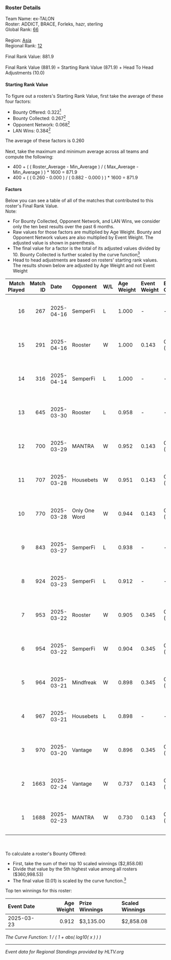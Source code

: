 ### Roster Details<br />
Team Name: ex-TALON<br />
Roster: ADDICT, BRACE, Forleks, hazr, sterling<br />
Global Rank: [66](../../standings_global_2025_05_05.md)<br />
<br />
Region: [Asia]( ../../standings_asia_2025_05_05.md)<br />
Regional Rank: [12]( ../../standings_asia_2025_05_05.md)<br />
<br />
Final Rank Value:  881.9<br />
<br />
Final Rank Value (881.9) = Starting Rank Value (871.9) + Head To Head Adjustments (10.0)<br />

#### Starting Rank Value<br />
To figure out a rosters's Starting Rank Value, first take the average of these four factors:<br />
- Bounty Offered: 0.322[<sup>1</sup>](#table2)
- Bounty Collected: 0.267[<sup>2</sup>](#table1)
- Opponent Network: 0.068[<sup>2</sup>](#table1)
- LAN Wins: 0.384[<sup>2</sup>](#table1)

The average of these factors is 0.260<br />
<br />
Next, take the maximum and minimum average across all teams and compute the following:<br />
- 400 + ( ( Roster_Average - Min_Average ) / ( Max_Average - Min_Average ) ) * 1600 = 871.9
- 400 + ( ( 0.260 - 0.000 ) / ( 0.882 - 0.000 ) ) * 1600 = 871.9


#### Factors<br />
Below you can see a table of all of the matches that contributed to this roster's Final Rank Value.<br />
Note:<br />

- For Bounty Collected, Opponent Network, and LAN Wins, we consider only the ten best results over the past 6 months.
- Raw values for those factors are multiplied by Age Weight. Bounty and Opponent Network values are also multiplied by Event Weight. The adjusted value is shown in parenthesis.
- The final value for a factor is the total of its adjusted values divided by 10. Bounty Collected is further scaled by the curve function[<sup>3</sup>](#curveFunction)
- Head to head adjustments are based on rosters' starting rank values. The results shown below are adjusted by Age Weight and not Event Weight
<span id="table1"></span><br />


| Match Played | Match ID | Date       | Opponent      | W/L | Age Weight | Event Weight | Bounty Collected | Opponent Network | LAN Wins  | H2H Adj. | Roster                                 |
| -: | -: | :- | :- | :- | :- | :- | :- | :- | :- | -: | :- |
|           16 |      267 | 2025-04-16 | SemperFi      | L   | 1.000      | -            | -                | -                | -         |   -11.33 | ADDICT, BRACE, Forleks, hazr, sterling |
|           15 |      291 | 2025-04-16 | Rooster       | W   | 1.000      | 0.143        | 0.014 (0.002)    | 0.485 (0.069)    | 0 (0.000) |    13.27 | ADDICT, BRACE, Forleks, hazr, sterling |
|           14 |      316 | 2025-04-14 | SemperFi      | L   | 1.000      | -            | -                | -                | -         |   -11.16 | ADDICT, BRACE, Forleks, hazr, sterling |
|           13 |      645 | 2025-03-30 | Rooster       | L   | 0.958      | -            | -                | -                | -         |   -17.24 | ADDICT, BRACE, hazr, sterling, vision  |
|           12 |      700 | 2025-03-29 | MANTRA        | W   | 0.952      | 0.143        | 0.002 (0.000)    | 0.347 (0.047)    | 0 (0.000) |     5.86 | ADDICT, BRACE, hazr, sterling, vision  |
|           11 |      707 | 2025-03-28 | Housebets     | W   | 0.951      | 0.143        | 0.014 (0.002)    | 0.390 (0.053)    | 0 (0.000) |    11.28 | ADDICT, BRACE, hazr, sterling, vision  |
|           10 |      770 | 2025-03-28 | Only One Word | W   | 0.944      | 0.143        | 0.003 (0.000)    | 0.327 (0.044)    | 0 (0.000) |     9.60 | ADDICT, BRACE, hazr, sterling, vision  |
|            9 |      843 | 2025-03-27 | SemperFi      | L   | 0.938      | -            | -                | -                | -         |   -11.22 | ADDICT, BRACE, hazr, sterling, vision  |
|            8 |      924 | 2025-03-23 | SemperFi      | L   | 0.912      | -            | -                | -                | -         |   -11.81 | ADDICT, hazr, malta, nettik, sterling  |
|            7 |      953 | 2025-03-22 | Rooster       | W   | 0.905      | 0.345        | 0.014 (0.004)    | 0.485 (0.151)    | 1 (0.905) |    12.19 | ADDICT, hazr, malta, nettik, sterling  |
|            6 |      954 | 2025-03-22 | SemperFi      | W   | 0.904      | 0.345        | 0.016 (0.005)    | 0.380 (0.118)    | 1 (0.904) |    16.81 | ADDICT, hazr, malta, nettik, sterling  |
|            5 |      964 | 2025-03-21 | Mindfreak     | W   | 0.898      | 0.345        | 0.012 (0.004)    | 0.298 (0.092)    | 1 (0.898) |     8.36 | ADDICT, hazr, malta, nettik, sterling  |
|            4 |      967 | 2025-03-21 | Housebets     | L   | 0.898      | -            | -                | -                | -         |   -16.51 | ADDICT, hazr, malta, nettik, sterling  |
|            3 |      970 | 2025-03-20 | Vantage       | W   | 0.896      | 0.345        | 0.000 (0.000)    | 0.154 (0.048)    | 1 (0.896) |     3.81 | ADDICT, hazr, malta, nettik, sterling  |
|            2 |     1663 | 2025-02-24 | Vantage       | W   | 0.737      | 0.143        | 0.000 (0.000)    | 0.154 (0.016)    | 0 (0.000) |     3.33 | ADDICT, hazr, malta, nettik, sterling  |
|            1 |     1688 | 2025-02-23 | MANTRA        | W   | 0.730      | 0.143        | 0.002 (0.000)    | 0.347 (0.036)    | 0 (0.000) |     4.78 | ADDICT, hazr, malta, nettik, sterling  |

<br />
<span id="table2"></span><br />
To calculate a roster's Bounty Offered:<br />

- First, take the sum of their top 10 scaled winnings ($2,858.08)
- Divide that value by the 5th highest value among all rosters ($360,998.53)
- The final value (0.01) is scaled by the curve function.[<sup>3</sup>](#curveFunction)

Top ten winnings for this roster:<br />

| Event Date | Age Weight | Prize Winnings | Scaled Winnings |
| :- | -: | :- | :- |
| 2025-03-23 |      0.912 | $3,135.00      | $2,858.08       |


<span id="curveFunction"></span>_The Curve Function: 1 / ( 1 + abs( log10( x ) ) )_<br />

---
_Event data for Regional Standings provided by HLTV.org_<br />
